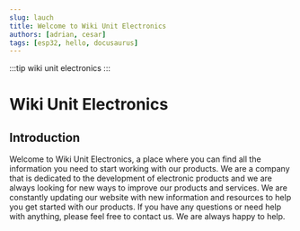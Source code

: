```yaml
---
slug: lauch
title: Welcome to Wiki Unit Electronics
authors: [adrian, cesar]
tags: [esp32, hello, docusaurus]
---
```

:::tip
wiki unit electronics
:::


<!-- truncate -->

# Wiki Unit Electronics

## Introduction


Welcome to Wiki Unit Electronics, a place where you can find all the information you need to start working with our products. We are a company that is dedicated to the development of electronic products and we are always looking for new ways to improve our products and services. We are constantly updating our website with new information and resources to help you get started with our products. If you have any questions or need help with anything, please feel free to contact us. We are always happy to help.